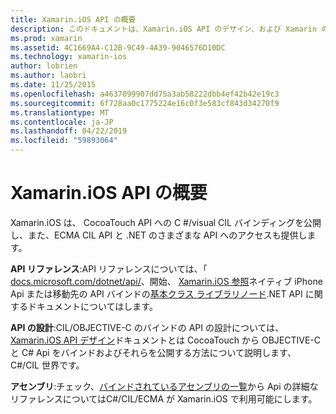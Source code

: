 ```yaml
---
title: Xamarin.iOS API の概要
description: このドキュメントは、Xamarin.iOS API のデザイン、および Xamarin の開発で使用可能なアセンブリの一覧を説明するガイドを Xamarin API リファレンス ドキュメントにリンクしています。
ms.prod: xamarin
ms.assetid: 4C1669A4-C12B-9C49-4A39-9046576D10DC
ms.technology: xamarin-ios
author: lobrien
ms.author: laobri
ms.date: 11/25/2015
ms.openlocfilehash: a4637099907dd75a3ab58222dbb4ef42b42e19c3
ms.sourcegitcommit: 6f728aa0c1775224e16c0f3e583cf843d34270f9
ms.translationtype: MT
ms.contentlocale: ja-JP
ms.lasthandoff: 04/22/2019
ms.locfileid: "59893064"
---
```

# <a name="xamarinios-api-overview"></a>Xamarin.iOS API の概要

Xamarin.iOS は、 CocoaTouch API への C #/visual CIL バインディングを公開し、また、ECMA CIL API と .NET のさまざまな API へのアクセスも提供します。

 **API リファレンス**:API リファレンスについては、「 [docs.microsoft.com/dotnet/api/](https://docs.microsoft.com/dotnet/api/)、開始、 [Xamarin.iOS 参照](https://docs.microsoft.com/dotnet/api/?view=xamarin-ios-sdk-12)ネイティブ iPhone Api または移動先の API バインドの[基本クラス ライブラリノード](https://docs.microsoft.com/dotnet/api/?view=xamarinios-10.8).NET API に関するドキュメントについてはします。

 **API の設計**:CIL/OBJECTIVE-C のバインドの API の設計については、 [Xamarin.iOS API デザイン](~/ios/internals/api-design/index.md)ドキュメントとは CocoaTouch から OBJECTIVE-C と C# Api をバインドおよびそれらを公開する方法について説明します、 C#/CIL 世界です。

 **アセンブリ**:チェック、[バインドされているアセンブリの一覧](~/cross-platform/internals/available-assemblies.md)から Api の詳細なリファレンスについてはC#/CIL/ECMA が Xamarin.iOS で利用可能にします。
